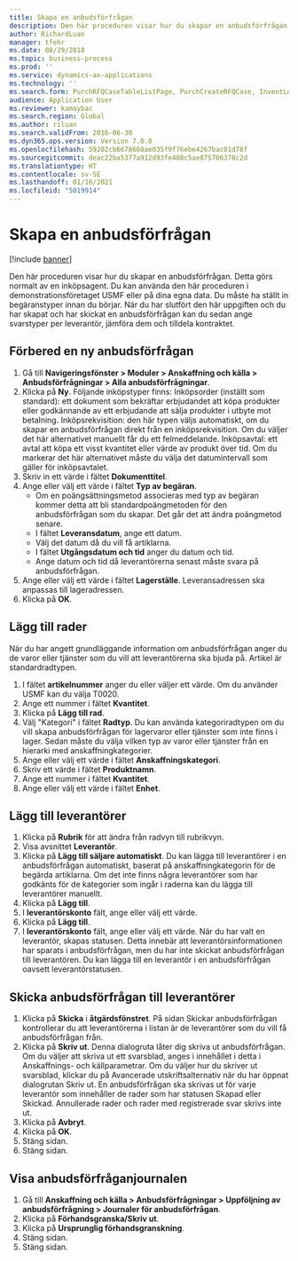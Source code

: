 ```yaml
---
title: Skapa en anbudsförfrågan
description: Den här proceduren visar hur du skapar en anbudsförfrågan.
author: RichardLuan
manager: tfehr
ms.date: 08/29/2018
ms.topic: business-process
ms.prod: ''
ms.service: dynamics-ax-applications
ms.technology: ''
ms.search.form: PurchRFQCaseTableListPage, PurchCreateRFQCase, InventLocationIdLookup, PurchRFQCaseTable, InventItemIdLookupSimple, EcoResCategorySingleLookup, UnitOfMeasureLookup, PurchRFQEditLines, PurchRFQEditLinesPrintOptions, VendRFQJournal, SrsReportViewerForm
audience: Application User
ms.reviewer: kamaybac
ms.search.region: Global
ms.author: riluan
ms.search.validFrom: 2016-06-30
ms.dyn365.ops.version: Version 7.0.0
ms.openlocfilehash: 59202cb6678660ae035f9f76ebe4267bac01d78f
ms.sourcegitcommit: deac22ba5377a912d93fe408c5ae875706378c2d
ms.translationtype: HT
ms.contentlocale: sv-SE
ms.lasthandoff: 01/16/2021
ms.locfileid: "5019914"
---
```

# <a name="create-a-request-for-quotation"></a>Skapa en anbudsförfrågan

[!include [banner](../../includes/banner.md)]

Den här proceduren visar hur du skapar en anbudsförfrågan. Detta görs normalt av en inköpsagent. Du kan använda den här proceduren i demonstrationsföretaget USMF eller på dina egna data. Du måste ha ställt in begäranstyper innan du börjar. När du har slutfört den här uppgiften och du har skapat och har skickat en anbudsförfrågan kan du sedan ange svarstyper per leverantör, jämföra dem och tilldela kontraktet.


## <a name="prepare-a-new-rfq"></a>Förbered en ny anbudsförfrågan
1. Gå till **Navigeringsfönster > Moduler > Anskaffning och källa > Anbudsförfrågningar > Alla anbudsförfrågningar**.
2. Klicka på **Ny**.
    Följande inköpstyper finns: Inköpsorder (inställt som standard): ett dokument som bekräftar erbjudandet att köpa produkter eller godkännande av ett erbjudande att sälja produkter i utbyte mot betalning. Inköpsrekvisition: den här typen väljs automatiskt, om du skapar en anbudsförfrågan direkt från en inköpsrekvisition. Om du väljer det här alternativet manuellt får du ett felmeddelande. Inköpsavtal: ett avtal att köpa ett visst kvantitet eller värde av produkt över tid. Om du markerar det här alternativet måste du välja det datumintervall som gäller för inköpsavtalet.  
3. Skriv in ett värde i fältet **Dokumenttitel**.
4. Ange eller välj ett värde i fältet **Typ av begäran**.
    + Om en poängsättningsmetod associeras med typ av begäran kommer detta att bli standardpoängmetoden för den anbudsförfrågan som du skapar. Det går det att ändra poängmetod senare.  
    + I fältet **Leveransdatum**, ange ett datum.  
    + Välj det datum då du vill få artiklarna.  
    + I fältet **Utgångsdatum och tid** anger du datum och tid.  
    + Ange datum och tid då leverantörerna senast måste svara på anbudsförfrågan.  
5. Ange eller välj ett värde i fältet **Lagerställe**. Leveransadressen ska anpassas till lageradressen.  
6. Klicka på **OK**.

## <a name="add-lines"></a>Lägg till rader

När du har angett grundläggande information om anbudsförfrågan anger du de varor eller tjänster som du vill att leverantörerna ska bjuda på. Artikel är standardradtypen.

1. I fältet **artikelnummer** anger du eller väljer ett värde. Om du använder USMF kan du välja T0020.  
2. Ange ett nummer i fältet **Kvantitet**.
3. Klicka på **Lägg till rad**.
4. Välj "Kategori" i fältet **Radtyp**. Du kan använda kategoriradtypen om du vill skapa anbudsförfrågan för lagervaror eller tjänster som inte finns i lager. Sedan måste du välja vilken typ av varor eller tjänster från en hierarki med anskaffningkategorier.  
5. Ange eller välj ett värde i fältet **Anskaffningskategori**.
6. Skriv ett värde i fältet **Produktnamn**.
7. Ange ett nummer i fältet **Kvantitet**.
8. Ange eller välj ett värde i fältet **Enhet**.

## <a name="add-vendors"></a>Lägg till leverantörer
1. Klicka på **Rubrik** för att ändra från radvyn till rubrikvyn. 
2. Visa avsnittet **Leverantör**.
3. Klicka på **Lägg till säljare automatiskt**. Du kan lägga till leverantörer i en anbudsförfrågan automatiskt, baserat på anskaffningkategorin för de begärda artiklarna. Om det inte finns några leverantörer som har godkänts för de kategorier som ingår i raderna kan du lägga till leverantörer manuellt.  
4. Klicka på **Lägg till**.
5. I **leverantörskonto** fält, ange eller välj ett värde.
6. Klicka på **Lägg till**.
7. I **leverantörskonto** fält, ange eller välj ett värde. När du har valt en leverantör, skapas statusen. Detta innebär att leverantörsinformationen har sparats i anbudsförfrågan, men du har inte skickat anbudsförfrågan till leverantören. Du kan lägga till en leverantör i en anbudsförfrågan oavsett leverantörstatusen.  

## <a name="send-the-rfq-to-vendors"></a>Skicka anbudsförfrågan till leverantörer
1. Klicka på **Skicka** i **åtgärdsfönstret**. På sidan Skickar anbudsförfrågan kontrollerar du att leverantörerna i listan är de leverantörer som du vill få anbudsförfrågan från.  
2. Klicka på **Skriv ut**. Denna dialogruta låter dig skriva ut anbudsförfrågan. Om du väljer att skriva ut ett svarsblad, anges i innehållet i detta i Anskaffnings- och källparametrar. Om du väljer hur du skriver ut svarsblad, klickar du på Avancerade utskriftsalternativ när du har öppnat dialogrutan Skriv ut. En anbudsförfrågan ska skrivas ut för varje leverantör som innehåller de rader som har statusen Skapad eller Skickad. Annullerade rader och rader med registrerade svar skrivs inte ut.   
3. Klicka på **Avbryt**.
4. Klicka på **OK**.
5. Stäng sidan.
6. Stäng sidan.

## <a name="view-the-rfq-journal"></a>Visa anbudsförfråganjournalen
1. Gå till **Anskaffning och källa > Anbudsförfrågningar > Uppföljning av anbudsförfrågning > Journaler för anbudsförfrågan**.
2. Klicka på **Förhandsgranska/Skriv ut**.
3. Klicka på **Ursprunglig förhandsgranskning**.
4. Stäng sidan.
5. Stäng sidan.

